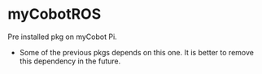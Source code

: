 # myCobotROS

Pre installed pkg on myCobot Pi.

* Some of the previous pkgs depends on this one. It is better to remove this dependency in the future.
